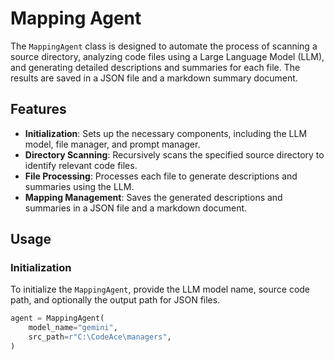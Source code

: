 # Mapping Agent

The `MappingAgent` class is designed to automate the process of scanning a source directory, analyzing code files using a Large Language Model (LLM), and generating detailed descriptions and summaries for each file. The results are saved in a JSON file and a markdown summary document.

## Features

- **Initialization**: Sets up the necessary components, including the LLM model, file manager, and prompt manager.
- **Directory Scanning**: Recursively scans the specified source directory to identify relevant code files.
- **File Processing**: Processes each file to generate descriptions and summaries using the LLM.
- **Mapping Management**: Saves the generated descriptions and summaries in a JSON file and a markdown document.

## Usage

### Initialization

To initialize the `MappingAgent`, provide the LLM model name, source code path, and optionally the output path for JSON files.

```python
agent = MappingAgent(
    model_name="gemini",
    src_path=r"C:\CodeAce\managers",
)